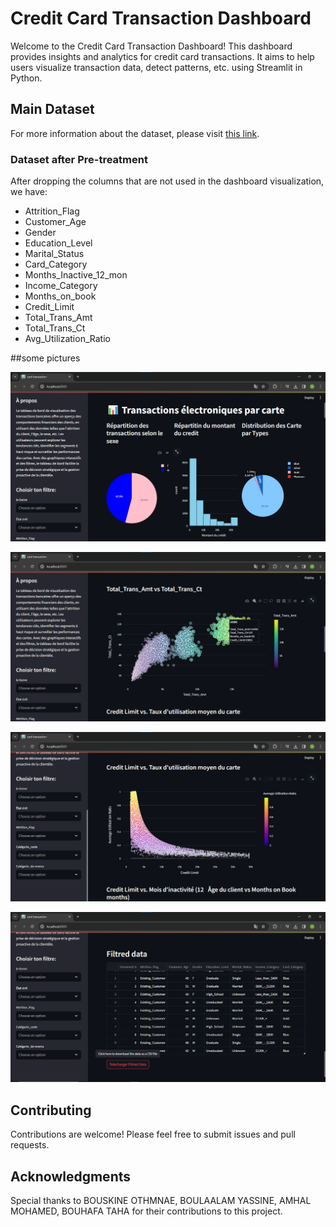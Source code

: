 # Credit Card Transaction Dashboard

Welcome to the Credit Card Transaction Dashboard! This dashboard provides insights and analytics for credit card transactions. It aims to help users visualize transaction data, detect patterns, etc. using Streamlit in Python.

## Main Dataset

For more information about the dataset, please visit [this link](https://www.kaggle.com/datasets/sakshigoyal7/credit-card-customers/data).

### Dataset after Pre-treatment

After dropping the columns that are not used in the dashboard visualization, we have:

- Attrition_Flag
- Customer_Age
- Gender
- Education_Level
- Marital_Status
- Card_Category
- Months_Inactive_12_mon
- Income_Category
- Months_on_book
- Credit_Limit
- Total_Trans_Amt
- Total_Trans_Ct
- Avg_Utilization_Ratio

##some pictures

![img1](https://github.com/BSK-OTHMANE/credit-card-transaction-Dashboard/blob/main/Dashbord%20pics/dashboard1.png)

![img2](https://github.com/BSK-OTHMANE/credit-card-transaction-Dashboard/blob/main/Dashbord%20pics/dashboard2.png)

![img3](https://github.com/BSK-OTHMANE/credit-card-transaction-Dashboard/blob/main/Dashbord%20pics/dashboard3.png)

![img4](https://github.com/BSK-OTHMANE/credit-card-transaction-Dashboard/blob/main/Dashbord%20pics/dashboard4.png)


## Contributing

Contributions are welcome! Please feel free to submit issues and pull requests.

## Acknowledgments

Special thanks to BOUSKINE OTHMNAE, BOULAALAM YASSINE, AMHAL MOHAMED, BOUHAFA TAHA for their contributions to this project.
